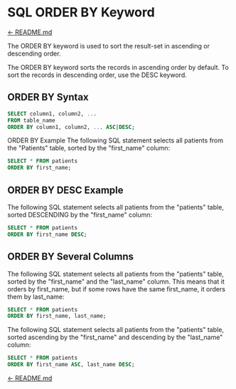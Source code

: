 # SQL ORDER BY Keyword

[← README.md](../README.md)

The ORDER BY keyword is used to sort the result-set in ascending or descending order.

The ORDER BY keyword sorts the records in ascending order by default. To sort the records in descending order, use the DESC keyword.

## ORDER BY Syntax

```sql
SELECT column1, column2, ...
FROM table_name
ORDER BY column1, column2, ... ASC|DESC;
```

ORDER BY Example The following SQL statement selects all patients from the "Patients" table, sorted by the "first_name" column:

```sql
SELECT * FROM patients
ORDER BY first_name;
```

## ORDER BY DESC Example

The following SQL statement selects all patients from the "patients" table, sorted DESCENDING by the "first_name" column:

```sql
SELECT * FROM patients
ORDER BY first_name DESC;
```

## ORDER BY Several Columns 

The following SQL statement selects all patients from the "patients" table, sorted by the "first_name" and the "last_name" column. This means that it orders by first_name, but if some rows have the same first_name, it orders them by last_name:

```sql
SELECT * FROM patients
ORDER BY first_name, last_name;
```

The following SQL statement selects all patients from the "patients" table, sorted ascending by the "first_name" and descending by the "last_name" column:

```sql
SELECT * FROM patients
ORDER BY first_name ASC, last_name DESC;
```

[← README.md](../README.md)